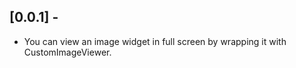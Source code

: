 ## [0.0.1] - 

* You can view an image widget in full screen by wrapping it with CustomImageViewer.
 
